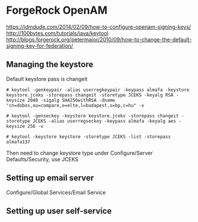 # ForgeRock OpenAM

https://idmdude.com/2014/02/09/how-to-configure-openam-signing-keys/
http://100bytes.com/tutorials/java/keytool
http://blogs.forgerock.org/petermajor/2010/09/how-to-change-the-default-signing-key-for-federation/

## Managing the keystore

Default keystore pass is changeit

	# keytool -genkeypair -alias userregkeypair -keypass almafa -keystore keystore.jceks -storepass changeit -storetype JCEKS -keyalg RSA -keysize 2048 -sigalg SHA256withRSA -dname "cn=dobos,ou=compare,o=elte,l=budapest,s=bp,c=hu" -v
	
	# keytool -genseckey -keystore keystore.jceks -storepass changeit -storetype JCEKS -alias userregseckey -keypass almafa -keyalg aes -keysize 256 -v
	
	# keytool -keystore keystore -storetype JCEKS -list -storepass almafa137
	

Then need to change keystore type under Configure/Server Defaults/Security, use JCEKS

## Setting up email server

Configure/Global Services/Email Service

## Setting up user self-service

